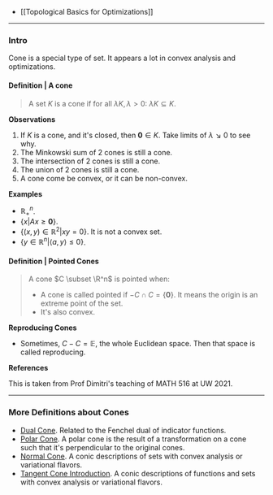 - [[Topological Basics for Optimizations]]


---
### **Intro**

Cone is a special type of set. 
It appears a lot in convex analysis and optimizations. 

#### **Definition | A cone**
> A set $K$ is a cone if for all $\lambda K, \lambda > 0$: $\lambda K\subseteq K$. 

**Observations**
1. If $K$ is a cone, and it's closed, then $\mathbf 0 \in K$. 
Take limits of $\lambda \searrow 0$ to see why. 
2. The Minkowski sum of 2 cones is still a cone. 
3. The intersection of 2 cones is still a cone. 
4. The union of 2 cones is still a cone. 
5. A cone come be convex, or it can be non-convex.

**Examples** 

* $\mathbb{R}^n_+$.
* $\{x| Ax \ge \mathbf 0\}$. 
* $\{(x, y)\in \mathbb R^2 | xy = 0\}$. It is not a convex set. 
* $\{y \in \mathbb R^n | \langle a, y\rangle \le 0\}$. 


#### **Definition | Pointed Cones**
> A cone $C \subset \R^n$ is pointed when: 
> * A cone is called pointed if $-C \cap C= \{\mathbf 0\}$. It means the origin is an extreme point of the set. 
> * It's also convex. 

**Reproducing Cones**
* Sometimes, $C - C = \mathbb E$, the whole Euclidean space. Then that space is called reproducing. 

**References**

This is taken from Prof Dimitri's teaching of MATH 516 at UW 2021. 

----
### **More Definitions about Cones**

- [Dual Cone](Dual%20Cone.md). Related to the Fenchel dual of indicator functions. 
- [Polar Cone](Polar%20Cone.md). A polar cone is the result of a transformation on a cone such that it's perpendicular to the original cones. 
- [Normal Cone](Normal%20Cone.md). A conic descriptions of sets with convex analysis or variational flavors. 
- [Tangent Cone Introduction](AMATH%20516%20Numerical%20Optimizations/Background/Tangent%20Cone%20Introduction.md). A conic descriptions of functions and sets with convex analysis or variational flavors. 